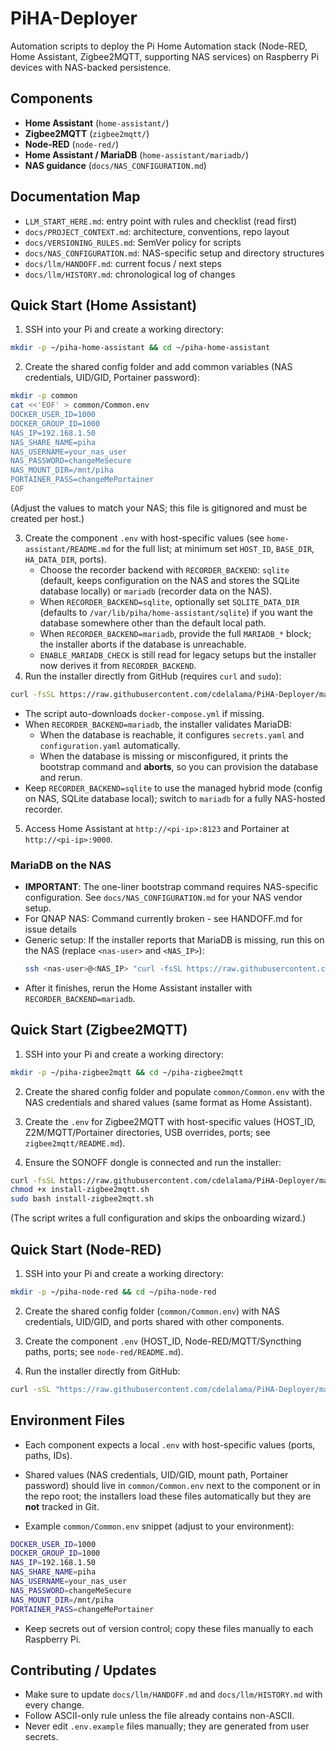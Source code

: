 # PiHA-Deployer

Automation scripts to deploy the Pi Home Automation stack (Node-RED, Home Assistant, Zigbee2MQTT, supporting NAS services) on Raspberry Pi devices with NAS-backed persistence.

## Components

- **Home Assistant** (`home-assistant/`)
- **Zigbee2MQTT** (`zigbee2mqtt/`)
- **Node-RED** (`node-red/`)
- **Home Assistant / MariaDB** (`home-assistant/mariadb/`)
- **NAS guidance** (`docs/NAS_CONFIGURATION.md`)

## Documentation Map

- `LLM_START_HERE.md`: entry point with rules and checklist (read first)
- `docs/PROJECT_CONTEXT.md`: architecture, conventions, repo layout
- `docs/VERSIONING_RULES.md`: SemVer policy for scripts
- `docs/NAS_CONFIGURATION.md`: NAS-specific setup and directory structures
- `docs/llm/HANDOFF.md`: current focus / next steps
- `docs/llm/HISTORY.md`: chronological log of changes

## Quick Start (Home Assistant)

1. SSH into your Pi and create a working directory:

```bash
mkdir -p ~/piha-home-assistant && cd ~/piha-home-assistant
```

2. Create the shared config folder and add common variables (NAS credentials, UID/GID, Portainer password):

```bash
mkdir -p common
cat <<'EOF' > common/Common.env
DOCKER_USER_ID=1000
DOCKER_GROUP_ID=1000
NAS_IP=192.168.1.50
NAS_SHARE_NAME=piha
NAS_USERNAME=your_nas_user
NAS_PASSWORD=changeMeSecure
NAS_MOUNT_DIR=/mnt/piha
PORTAINER_PASS=changeMePortainer
EOF
```

(Adjust the values to match your NAS; this file is gitignored and must be created per host.)

3. Create the component `.env` with host-specific values (see `home-assistant/README.md` for the full list; at minimum set `HOST_ID`, `BASE_DIR`, `HA_DATA_DIR`, ports).
   - Choose the recorder backend with `RECORDER_BACKEND`: `sqlite` (default, keeps configuration on the NAS and stores the SQLite database locally) or `mariadb` (recorder data on the NAS).
   - When `RECORDER_BACKEND=sqlite`, optionally set `SQLITE_DATA_DIR` (defaults to `/var/lib/piha/home-assistant/sqlite`) if you want the database somewhere other than the default local path.
   - When `RECORDER_BACKEND=mariadb`, provide the full `MARIADB_*` block; the installer aborts if the database is unreachable.
   - `ENABLE_MARIADB_CHECK` is still read for legacy setups but the installer now derives it from `RECORDER_BACKEND`.
4. Run the installer directly from GitHub (requires `curl` and `sudo`):

```bash
curl -fsSL https://raw.githubusercontent.com/cdelalama/PiHA-Deployer/main/home-assistant/install-home-assistant.sh | sudo bash
```


- The script auto-downloads `docker-compose.yml` if missing.
- When `RECORDER_BACKEND=mariadb`, the installer validates MariaDB:
  - When the database is reachable, it configures `secrets.yaml` and `configuration.yaml` automatically.
  - When the database is missing or misconfigured, it prints the bootstrap command and **aborts**, so you can provision the database and rerun.
- Keep `RECORDER_BACKEND=sqlite` to use the managed hybrid mode (config on NAS, SQLite database local); switch to `mariadb` for a fully NAS-hosted recorder.
5. Access Home Assistant at `http://<pi-ip>:8123` and Portainer at `http://<pi-ip>:9000`.

### MariaDB on the NAS
- **IMPORTANT**: The one-liner bootstrap command requires NAS-specific configuration. See `docs/NAS_CONFIGURATION.md` for your NAS vendor setup.
- For QNAP NAS: Command currently broken - see HANDOFF.md for issue details
- Generic setup: If the installer reports that MariaDB is missing, run this on the NAS (replace `<nas-user>` and `<NAS_IP>`):
  ```bash
  ssh <nas-user>@<NAS_IP> "curl -fsSL https://raw.githubusercontent.com/cdelalama/PiHA-Deployer/main/home-assistant/mariadb/setup-nas-mariadb.sh | bash"
  ```
- After it finishes, rerun the Home Assistant installer with `RECORDER_BACKEND=mariadb`.

## Quick Start (Zigbee2MQTT)

1. SSH into your Pi and create a working directory:

```bash
mkdir -p ~/piha-zigbee2mqtt && cd ~/piha-zigbee2mqtt
```

2. Create the shared config folder and populate `common/Common.env` with the NAS credentials and shared values (same format as Home Assistant).

3. Create the `.env` for Zigbee2MQTT with host-specific values (HOST_ID, Z2M/MQTT/Portainer directories, USB overrides, ports; see `zigbee2mqtt/README.md`).

4. Ensure the SONOFF dongle is connected and run the installer:

```bash
curl -fsSL https://raw.githubusercontent.com/cdelalama/PiHA-Deployer/main/zigbee2mqtt/install-zigbee2mqtt.sh -o install-zigbee2mqtt.sh
chmod +x install-zigbee2mqtt.sh
sudo bash install-zigbee2mqtt.sh
```

(The script writes a full configuration and skips the onboarding wizard.)

## Quick Start (Node-RED)

1. SSH into your Pi and create a working directory:

```bash
mkdir -p ~/piha-node-red && cd ~/piha-node-red
```

2. Create the shared config folder (`common/Common.env`) with NAS credentials, UID/GID, and ports shared with other components.

3. Create the component `.env` (HOST_ID, Node-RED/MQTT/Syncthing paths, ports; see `node-red/README.md`).

4. Run the installer directly from GitHub:

```bash
curl -sSL "https://raw.githubusercontent.com/cdelalama/PiHA-Deployer/main/node-red/install-node-red.sh" | bash
```

## Environment Files

- Each component expects a local `.env` with host-specific values (ports, paths, IDs).

- Shared values (NAS credentials, UID/GID, mount path, Portainer password) should live in `common/Common.env` next to the component or in the repo root; the installers load these files automatically but they are **not** tracked in Git.

- Example `common/Common.env` snippet (adjust to your environment):

```bash
DOCKER_USER_ID=1000
DOCKER_GROUP_ID=1000
NAS_IP=192.168.1.50
NAS_SHARE_NAME=piha
NAS_USERNAME=your_nas_user
NAS_PASSWORD=changeMeSecure
NAS_MOUNT_DIR=/mnt/piha
PORTAINER_PASS=changeMePortainer
```

- Keep secrets out of version control; copy these files manually to each Raspberry Pi.

## Contributing / Updates

- Make sure to update `docs/llm/HANDOFF.md` and `docs/llm/HISTORY.md` with every change.
- Follow ASCII-only rule unless the file already contains non-ASCII.
- Never edit `.env.example` files manually; they are generated from user secrets.
